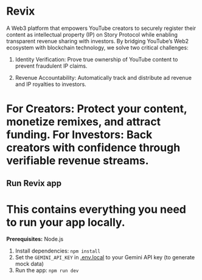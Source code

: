
# Revix
A Web3 platform that empowers YouTube creators to securely register their content as intellectual property (IP) on Story Protocol while enabling transparent revenue sharing with investors. By bridging YouTube’s Web2 ecosystem with blockchain technology, we solve two critical challenges:

1. Identity Verification: Prove true ownership of YouTube content to prevent fraudulent IP claims.

2. Revenue Accountability: Automatically track and distribute ad revenue and IP royalties to investors.

For Creators: Protect your content, monetize remixes, and attract funding.
For Investors: Back creators with confidence through verifiable revenue streams.
=======

## Run Revix app

This contains everything you need to run your app locally.
=======


**Prerequisites:**  Node.js


1. Install dependencies:
   `npm install`
2. Set the `GEMINI_API_KEY` in [.env.local](.env.local) to your Gemini API key (to generate mock data)
3. Run the app:
   `npm run dev`
